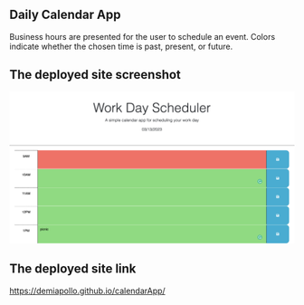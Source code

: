 ## Daily Calendar App

Business hours are presented for the user to schedule an event. Colors indicate whether the chosen time is past, present, or future.

## The deployed site screenshot

![alt text](calendarApp_screenshot.png)

## The deployed site link

https://demiapollo.github.io/calendarApp/
